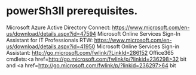 # powerSh3ll prerequisites.

Microsoft Azure Active Directory Connect: https://www.microsoft.com/en-us/download/details.aspx?id=47594
Microsoft Online Services Sign-In Assistant for IT Professionals RTW: https://www.microsoft.com/en-us/download/details.aspx?id=41950
Microsoft Online Services Sign-in Assistant: http://go.microsoft.com/fwlink/?LinkId=286152
Office365 cmdlets:<a href=http://go.microsoft.com/fwlink/p/?linkid=236298>32 bit</a> and <a href=http://go.microsoft.com/fwlink/p/?linkid=236297>64 bit</a>
